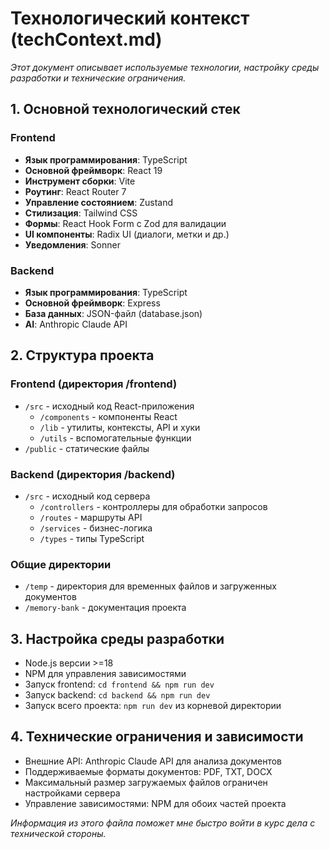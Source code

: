 # Технологический контекст (techContext.md)

_Этот документ описывает используемые технологии, настройку среды разработки и технические ограничения._

## 1. Основной технологический стек

### Frontend
- **Язык программирования**: TypeScript
- **Основной фреймворк**: React 19
- **Инструмент сборки**: Vite
- **Роутинг**: React Router 7
- **Управление состоянием**: Zustand
- **Стилизация**: Tailwind CSS
- **Формы**: React Hook Form с Zod для валидации
- **UI компоненты**: Radix UI (диалоги, метки и др.)
- **Уведомления**: Sonner

### Backend
- **Язык программирования**: TypeScript
- **Основной фреймворк**: Express
- **База данных**: JSON-файл (database.json)
- **AI**: Anthropic Claude API

## 2. Структура проекта

### Frontend (директория /frontend)
- `/src` - исходный код React-приложения
  - `/components` - компоненты React
  - `/lib` - утилиты, контексты, API и хуки
  - `/utils` - вспомогательные функции
- `/public` - статические файлы

### Backend (директория /backend)
- `/src` - исходный код сервера
  - `/controllers` - контроллеры для обработки запросов
  - `/routes` - маршруты API
  - `/services` - бизнес-логика
  - `/types` - типы TypeScript

### Общие директории
- `/temp` - директория для временных файлов и загруженных документов
- `/memory-bank` - документация проекта

## 3. Настройка среды разработки

- Node.js версии >=18
- NPM для управления зависимостями
- Запуск frontend: `cd frontend && npm run dev`
- Запуск backend: `cd backend && npm run dev`
- Запуск всего проекта: `npm run dev` из корневой директории

## 4. Технические ограничения и зависимости

- Внешние API: Anthropic Claude API для анализа документов
- Поддерживаемые форматы документов: PDF, TXT, DOCX
- Максимальный размер загружаемых файлов ограничен настройками сервера
- Управление зависимостями: NPM для обоих частей проекта

_Информация из этого файла поможет мне быстро войти в курс дела с технической стороны._

